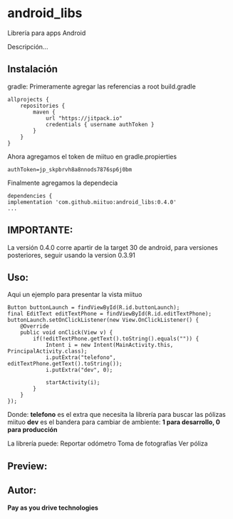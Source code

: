 # android_libs
Librería para apps Android

Descripción...

## Instalación

gradle: 
Primeramente agregar las referencias a root build.gradle 
```
allprojects {
    repositories {
        maven {
            url "https://jitpack.io"
            credentials { username authToken }
        }
    }
}
```

Ahora agregamos el token de miituo en gradle.propierties
```
authToken=jp_skpbrvh8a8nnods7876sp6j0bm
```

Finalmente agregamos la dependecia

```
dependencies {
implementation 'com.github.miituo:android_libs:0.4.0'
...
```
## IMPORTANTE:
La versión 0.4.0 corre apartir de la target 30 de android, para versiones posteriores, seguir usando la version 0.3.91

## Uso:

Aqui un ejemplo para presentar la vista miituo
  
```
Button buttonLaunch = findViewById(R.id.buttonLaunch);
final EditText editTextPhone = findViewById(R.id.editTextPhone);
buttonLaunch.setOnClickListener(new View.OnClickListener() {
    @Override
    public void onClick(View v) {
        if(!editTextPhone.getText().toString().equals("")) {
            Intent i = new Intent(MainActivity.this, PrincipalActivity.class);
            i.putExtra("telefono", editTextPhone.getText().toString());
            i.putExtra("dev", 0);

            startActivity(i);
        }
    }
});
```  

Donde:
**telefono** es el extra que necesita la librería para buscar las pólizas miituo
**dev** es el bandera para cambiar de ambiente: **1 para desarrollo, 0 para producción**
  
La librería puede:
Reportar odómetro
Toma de fotografías
Ver póliza
  
## Preview:
  
## Autor: 
  
**Pay as you drive technologies**
